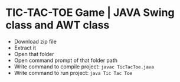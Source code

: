 # TIC-TAC-TOE Game | JAVA Swing class and AWT class

- Download zip file
- Extract it
- Open that folder
- Open command prompt of that folder path
- Write command to compile project: `javac TicTacToe.java`
- Write command to run project: `java Tic Tac Toe`
